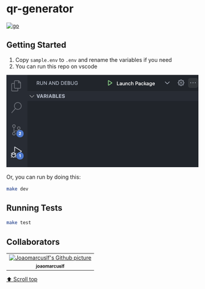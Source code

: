 
# qr-generator

[![go](https://github.com/joaomarcuslf/qr-generator/actions/workflows/go.yml/badge.svg)](https://github.com/joaomarcuslf/qr-generator/actions/workflows/go.yml)

## Getting Started

1. Copy ```sample.env``` to ```.env``` and rename the variables if you need
2. You can run this repo on vscode

![image](https://raw.githubusercontent.com/joaomarcuslf/qr-generator/main/static/run-application.png)

Or, you can run by doing this:

```sh
make dev
```

## Running Tests

```sh
make test
```

## Collaborators

<table>
  <tr>
    <td align="center">
      <a href="https://github.com/joaomarcuslf">
        <img src="https://avatars.githubusercontent.com/u/53450523?v=4" width="100px;" alt="Joaomarcuslf's Github picture"/><br>
        <sub>
          <b>joaomarcuslf</b>
        </sub>
      </a>
    </td>
  </tr>
</table>

[⬆ Scroll top](#qr-generator)<br>
